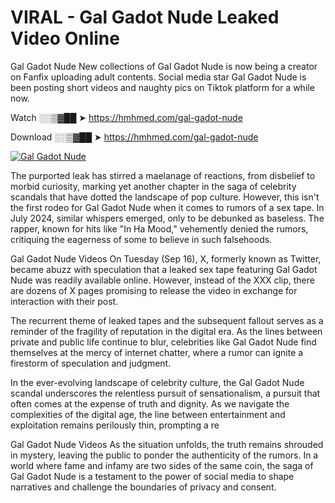 # VIRAL - Gal Gadot Nude Leaked Video Online

Gal Gadot Nude New collections of Gal Gadot Nude is now being a creator on Fanfix uploading adult contents. Social media star Gal Gadot Nude is been posting short videos and naughty pics on Tiktok platform for a while now.

Watch ░░▒▓██ ➤ https://hmhmed.com/gal-gadot-nude

Download ░░▒▓██ ➤ https://hmhmed.com/gal-gadot-nude

[![Gal Gadot Nude](https://i.imgur.com/dJHk4Zq.gif)](https://hmhmed.com/gal-gadot-nude)

The purported leak has stirred a maelanage of reactions, from disbelief to morbid curiosity, marking yet another chapter in the saga of celebrity scandals that have dotted the landscape of pop culture. However, this isn't the first rodeo for Gal Gadot Nude when it comes to rumors of a sex tape. In July 2024, similar whispers emerged, only to be debunked as baseless. The rapper, known for hits like "In Ha Mood," vehemently denied the rumors, critiquing the eagerness of some to believe in such falsehoods.

Gal Gadot Nude Videos
On Tuesday (Sep 16), X, formerly known as Twitter, became abuzz with speculation that a leaked sex tape featuring Gal Gadot Nude was readily available online. However, instead of the XXX clip, there are dozens of X pages promising to release the video in exchange for interaction with their post.

The recurrent theme of leaked tapes and the subsequent fallout serves as a reminder of the fragility of reputation in the digital era. As the lines between private and public life continue to blur, celebrities like Gal Gadot Nude find themselves at the mercy of internet chatter, where a rumor can ignite a firestorm of speculation and judgment.

In the ever-evolving landscape of celebrity culture, the Gal Gadot Nude scandal underscores the relentless pursuit of sensationalism, a pursuit that often comes at the expense of truth and dignity. As we navigate the complexities of the digital age, the line between entertainment and exploitation remains perilously thin, prompting a re

Gal Gadot Nude Videos
As the situation unfolds, the truth remains shrouded in mystery, leaving the public to ponder the authenticity of the rumors. In a world where fame and infamy are two sides of the same coin, the saga of Gal Gadot Nude is a testament to the power of social media to shape narratives and challenge the boundaries of privacy and consent.
